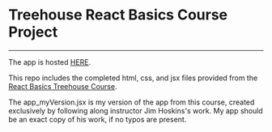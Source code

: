# Treehouse React Basics Course Project

___
The app is hosted [HERE]().

This repo includes the completed html, css, and jsx files provided from the [React Basics Treehouse Course](https://teamtreehouse.com/library/react-basics).

The app_myVersion.jsx is my version of the app from this course, created exclusively by following along instructor Jim Hoskins's work.  My app should be an exact copy of his work, if no typos are present.